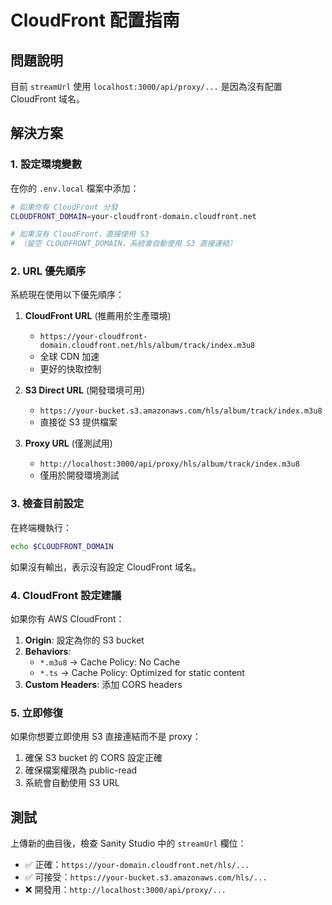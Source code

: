 # CloudFront 配置指南

## 問題說明

目前 `streamUrl` 使用 `localhost:3000/api/proxy/...` 是因為沒有配置 CloudFront 域名。

## 解決方案

### 1. 設定環境變數

在你的 `.env.local` 檔案中添加：

```bash
# 如果你有 CloudFront 分發
CLOUDFRONT_DOMAIN=your-cloudfront-domain.cloudfront.net

# 如果沒有 CloudFront，直接使用 S3
# （留空 CLOUDFRONT_DOMAIN，系統會自動使用 S3 直接連結）
```

### 2. URL 優先順序

系統現在使用以下優先順序：

1. **CloudFront URL** (推薦用於生產環境)
   - `https://your-cloudfront-domain.cloudfront.net/hls/album/track/index.m3u8`
   - 全球 CDN 加速
   - 更好的快取控制

2. **S3 Direct URL** (開發環境可用)
   - `https://your-bucket.s3.amazonaws.com/hls/album/track/index.m3u8`
   - 直接從 S3 提供檔案

3. **Proxy URL** (僅測試用)
   - `http://localhost:3000/api/proxy/hls/album/track/index.m3u8`
   - 僅用於開發環境測試

### 3. 檢查目前設定

在終端機執行：

```bash
echo $CLOUDFRONT_DOMAIN
```

如果沒有輸出，表示沒有設定 CloudFront 域名。

### 4. CloudFront 設定建議

如果你有 AWS CloudFront：

1. **Origin**: 設定為你的 S3 bucket
2. **Behaviors**: 
   - `*.m3u8` → Cache Policy: No Cache
   - `*.ts` → Cache Policy: Optimized for static content
3. **Custom Headers**: 添加 CORS headers

### 5. 立即修復

如果你想要立即使用 S3 直接連結而不是 proxy：

1. 確保 S3 bucket 的 CORS 設定正確
2. 確保檔案權限為 public-read
3. 系統會自動使用 S3 URL

## 測試

上傳新的曲目後，檢查 Sanity Studio 中的 `streamUrl` 欄位：

- ✅ 正確：`https://your-domain.cloudfront.net/hls/...`
- ✅ 可接受：`https://your-bucket.s3.amazonaws.com/hls/...`
- ❌ 開發用：`http://localhost:3000/api/proxy/...`

